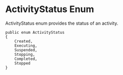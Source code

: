 # ActivityStatus Enum

ActivityStatus enum provides the status of an activity.

<pre><code>public enum ActivityStatus
{
    Created,
    Executing,
    Suspended,
    Stopping,
    Completed,
    Stopped
}
</code></pre>



